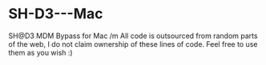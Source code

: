 # SH-D3---Mac
SH@D3 MDM Bypass for Mac
/m All code is outsourced from random parts of the web, I do not claim ownership of these lines of code. Feel free to use them as you wish :)
